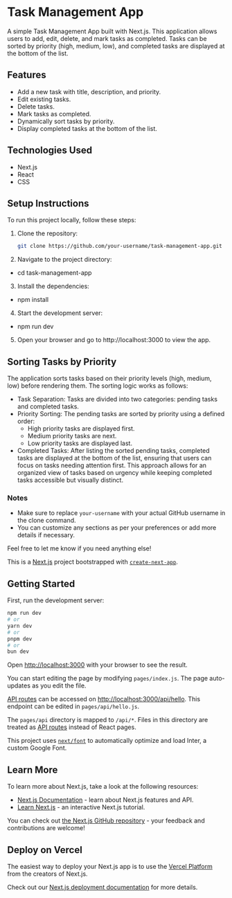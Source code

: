 # Task Management App

A simple Task Management App built with Next.js. This application allows users to add, edit, delete, and mark tasks as completed. Tasks can be sorted by priority (high, medium, low), and completed tasks are displayed at the bottom of the list.

## Features

- Add a new task with title, description, and priority.
- Edit existing tasks.
- Delete tasks.
- Mark tasks as completed.
- Dynamically sort tasks by priority.
- Display completed tasks at the bottom of the list.

## Technologies Used

- Next.js
- React
- CSS

## Setup Instructions

To run this project locally, follow these steps:

1. Clone the repository:
   ```bash
   git clone https://github.com/your-username/task-management-app.git
   ```
2. Navigate to the project directory:

- cd task-management-app

3. Install the dependencies:

- npm install

4. Start the development server:

- npm run dev

5. Open your browser and go to http://localhost:3000 to view the app.

## Sorting Tasks by Priority

The application sorts tasks based on their priority levels (high, medium, low) before rendering them. The sorting logic works as follows:

- Task Separation: Tasks are divided into two categories: pending tasks and completed tasks.
- Priority Sorting: The pending tasks are sorted by priority using a defined order:
  - High priority tasks are displayed first.
  - Medium priority tasks are next.
  - Low priority tasks are displayed last.
- Completed Tasks: After listing the sorted pending tasks, completed tasks are displayed at the bottom of the list, ensuring that users can focus on tasks needing attention first.
  This approach allows for an organized view of tasks based on urgency while keeping completed tasks accessible but visually distinct.

### Notes

- Make sure to replace `your-username` with your actual GitHub username in the clone command.
- You can customize any sections as per your preferences or add more details if necessary.

Feel free to let me know if you need anything else!

This is a [Next.js](https://nextjs.org/) project bootstrapped with [`create-next-app`](https://github.com/vercel/next.js/tree/canary/packages/create-next-app).

## Getting Started

First, run the development server:

```bash
npm run dev
# or
yarn dev
# or
pnpm dev
# or
bun dev
```

Open [http://localhost:3000](http://localhost:3000) with your browser to see the result.

You can start editing the page by modifying `pages/index.js`. The page auto-updates as you edit the file.

[API routes](https://nextjs.org/docs/api-routes/introduction) can be accessed on [http://localhost:3000/api/hello](http://localhost:3000/api/hello). This endpoint can be edited in `pages/api/hello.js`.

The `pages/api` directory is mapped to `/api/*`. Files in this directory are treated as [API routes](https://nextjs.org/docs/api-routes/introduction) instead of React pages.

This project uses [`next/font`](https://nextjs.org/docs/basic-features/font-optimization) to automatically optimize and load Inter, a custom Google Font.

## Learn More

To learn more about Next.js, take a look at the following resources:

- [Next.js Documentation](https://nextjs.org/docs) - learn about Next.js features and API.
- [Learn Next.js](https://nextjs.org/learn) - an interactive Next.js tutorial.

You can check out [the Next.js GitHub repository](https://github.com/vercel/next.js/) - your feedback and contributions are welcome!

## Deploy on Vercel

The easiest way to deploy your Next.js app is to use the [Vercel Platform](https://vercel.com/new?utm_medium=default-template&filter=next.js&utm_source=create-next-app&utm_campaign=create-next-app-readme) from the creators of Next.js.

Check out our [Next.js deployment documentation](https://nextjs.org/docs/deployment) for more details.
